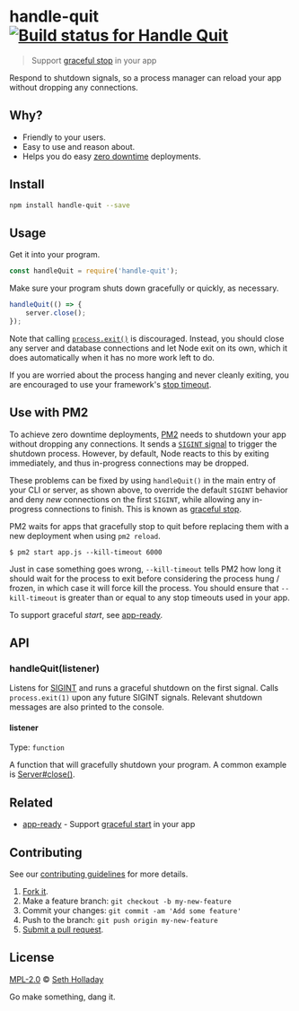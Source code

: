 # handle-quit [![Build status for Handle Quit](https://img.shields.io/circleci/project/sholladay/handle-quit/master.svg "Build Status")](https://circleci.com/gh/sholladay/handle-quit "Builds")

> Support [graceful stop](http://pm2.keymetrics.io/docs/usage/signals-clean-restart/#graceful-stop) in your app

Respond to shutdown signals, so a process manager can reload your app without dropping any connections.

## Why?

 - Friendly to your users.
 - Easy to use and reason about.
 - Helps you do easy [zero downtime](https://futurestud.io/tutorials/pm2-cluster-mode-and-zero-downtime-restarts#zerodowntimedeployments) deployments.

## Install

```sh
npm install handle-quit --save
```

## Usage

Get it into your program.

```js
const handleQuit = require('handle-quit');
```

Make sure your program shuts down gracefully or quickly, as necessary.

```js
handleQuit(() => {
    server.close();
});
```

Note that calling [`process.exit()`](https://nodejs.org/api/process.html#process_process_exit_code) is discouraged. Instead, you should close any server and database connections and let Node exit on its own, which it does automatically when it has no more work left to do.

If you are worried about the process hanging and never cleanly exiting, you are encouraged to use your framework's [stop timeout](https://hapijs.com/api#-await-serverstopoptions).

## Use with PM2

To achieve zero downtime deployments, [PM2](https://github.com/Unitech/pm2) needs to shutdown your app without dropping any connections. It sends a [`SIGINT` signal](https://nodejs.org/api/process.html#process_signal_events) to trigger the shutdown process. However, by default, Node reacts to this by exiting immediately, and thus in-progress connections may be dropped.

These problems can be fixed by using `handleQuit()` in the main entry of your CLI or server, as shown above, to override the default `SIGINT` behavior and deny _new_ connections on the first `SIGINT`, while allowing any in-progress connections to finish. This is known as [graceful stop](http://pm2.keymetrics.io/docs/usage/signals-clean-restart/#graceful-stop).

PM2 waits for apps that gracefully stop to quit before replacing them with a new deployment when using `pm2 reload`.

```console
$ pm2 start app.js --kill-timeout 6000
```

Just in case something goes wrong, `--kill-timeout` tells PM2 how long it should wait for the process to exit before considering the process hung / frozen, in which case it will force kill the process. You should ensure that `--kill-timeout` is greater than or equal to any stop timeouts used in your app.

To support graceful _start_, see [app-ready](https://github.com/sholladay/app-ready).

## API

### handleQuit(listener)

Listens for [SIGINT](https://en.wikipedia.org/wiki/Unix_signal#POSIX_signals) and runs a graceful shutdown on the first signal. Calls `process.exit(1)` upon any future SIGINT signals. Relevant shutdown messages are also printed to the console.

#### listener

Type: `function`

A function that will gracefully shutdown your program. A common example is [Server#close()](https://nodejs.org/api/http.html#http_server_close_callback).

## Related

 - [app-ready](https://github.com/sholladay/app-ready) - Support [graceful start](http://pm2.keymetrics.io/docs/usage/signals-clean-restart/#graceful-start) in your app

## Contributing

See our [contributing guidelines](https://github.com/sholladay/handle-quit/blob/master/CONTRIBUTING.md "Guidelines for participating in this project") for more details.

1. [Fork it](https://github.com/sholladay/handle-quit/fork).
2. Make a feature branch: `git checkout -b my-new-feature`
3. Commit your changes: `git commit -am 'Add some feature'`
4. Push to the branch: `git push origin my-new-feature`
5. [Submit a pull request](https://github.com/sholladay/handle-quit/compare "Submit code to this project for review").

## License

[MPL-2.0](https://github.com/sholladay/handle-quit/blob/master/LICENSE "License for handle-quit") © [Seth Holladay](https://seth-holladay.com "Author of handle-quit")

Go make something, dang it.
